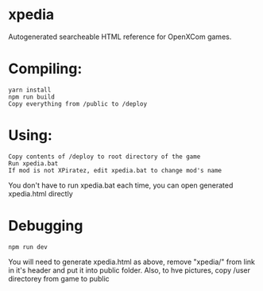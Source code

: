 # xpedia

Autogenerated searcheable HTML reference for OpenXCom games.

# Compiling: 
```
yarn install
npm run build
Copy everything from /public to /deploy
```

# Using:

```
Copy contents of /deploy to root directory of the game
Run xpedia.bat
If mod is not XPiratez, edit xpedia.bat to change mod's name
```

You don't have to run xpedia.bat each time, you can open generated xpedia.html directly

# Debugging

```
npm run dev
```

You will need to generate xpedia.html as above, remove "xpedia/" from link in it's header and put it into public folder.
Also, to hve pictures, copy /user directorey from game to public